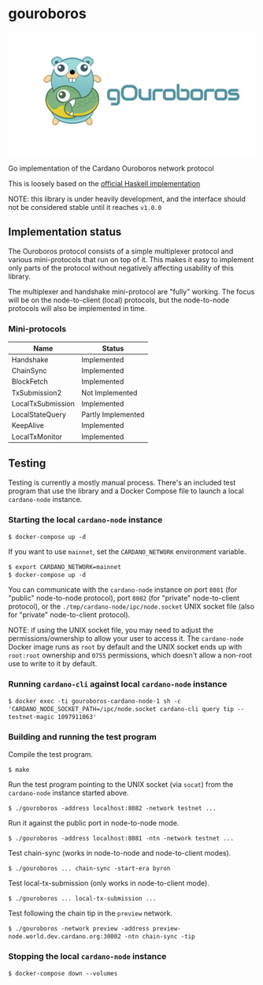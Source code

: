# gouroboros

<div align="center">
    <img src="./assets/gOuroboros-logo-with-text-horizontal.png" alt="gOurobros Logo" width="640">
</div>

Go implementation of the Cardano Ouroboros network protocol

This is loosely based on the [official Haskell implementation](https://github.com/input-output-hk/ouroboros-network)

NOTE: this library is under heavily development, and the interface should not be considered stable until it reaches `v1.0.0`

## Implementation status

The Ouroboros protocol consists of a simple multiplexer protocol and various mini-protocols that run on top of it.
This makes it easy to implement only parts of the protocol without negatively affecting usability of this library.

The multiplexer and handshake mini-protocol are "fully" working. The focus will be on the node-to-client (local) protocols,
but the node-to-node protocols will also be implemented in time.

### Mini-protocols

| Name | Status |
| --- | --- |
| Handshake | Implemented |
| ChainSync | Implemented |
| BlockFetch | Implemented |
| TxSubmission2 | Not Implemented |
| LocalTxSubmission | Implemented |
| LocalStateQuery | Partly Implemented |
| KeepAlive | Implemented |
| LocalTxMonitor | Implemented |

## Testing

Testing is currently a mostly manual process. There's an included test program that use the library
and a Docker Compose file to launch a local `cardano-node` instance.

### Starting the local `cardano-node` instance

```
$ docker-compose up -d
```

If you want to use `mainnet`, set the `CARDANO_NETWORK` environment variable.

```
$ export CARDANO_NETWORK=mainnet
$ docker-compose up -d
```

You can communicate with the `cardano-node` instance on port `8081` (for "public" node-to-node protocol), port `8082` (for "private" node-to-client protocol), or
the `./tmp/cardano-node/ipc/node.socket` UNIX socket file (also for "private" node-to-client protocol).

NOTE: if using the UNIX socket file, you may need to adjust the permissions/ownership to allow your user to access it.
The `cardano-node` Docker image runs as `root` by default and the UNIX socket ends up with `root:root` ownership
and `0755` permissions, which doesn't allow a non-root use to write to it by default.

### Running `cardano-cli` against local `cardano-node` instance

```
$ docker exec -ti gouroboros-cardano-node-1 sh -c 'CARDANO_NODE_SOCKET_PATH=/ipc/node.socket cardano-cli query tip --testnet-magic 1097911063'
```

### Building and running the test program

Compile the test program.

```
$ make
```

Run the test program pointing to the UNIX socket (via `socat`) from the `cardano-node` instance started above.

```
$ ./gouroboros -address localhost:8082 -network testnet ...
```

Run it against the public port in node-to-node mode.

```
$ ./gouroboros -address localhost:8081 -ntn -network testnet ...
```

Test chain-sync (works in node-to-node and node-to-client modes).

```
$ ./gouroboros ... chain-sync -start-era byron
```

Test local-tx-submission (only works in node-to-client mode).

```
$ ./gouroboros ... local-tx-submission ...
```

Test following the chain tip in the `preview` network.

```
$ ./gouroboros -network preview -address preview-node.world.dev.cardano.org:30002 -ntn chain-sync -tip
```

### Stopping the local `cardano-node` instance

```
$ docker-compose down --volumes
```
